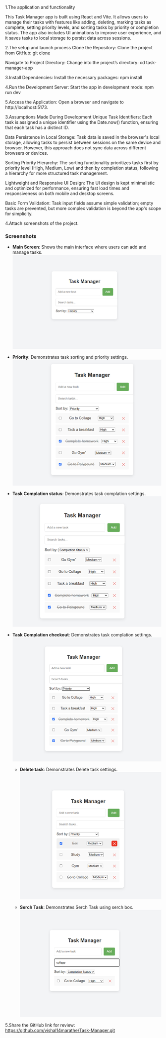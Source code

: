 
1.The application and functionality

  This Task Manager app is built using React and Vite. It allows users to manage their tasks with features like adding, deleting, marking tasks as complete, setting priority levels, and sorting tasks by priority or completion status. The app also includes UI animations to improve user experience, and it saves tasks to local storage to persist data across sessions.


  2.The setup and launch process
  Clone the Repository:
  Clone the project from GitHub:  git clone <repository-link>

 Navigate to Project Directory:
 Change into the project’s directory:  cd task-manager-app

 3.Install Dependencies:
 Install the necessary packages:  npm install

 4.Run the Development Server:
 Start the app in development mode: npm run dev

5.Access the Application: Open a browser and navigate to http://localhost:5173.



 3.Assumptions Made During Development
 Unique Task Identifiers: Each task is assigned a unique identifier using the Date.now() function, ensuring that each task has a distinct ID.

 Data Persistence in Local Storage: Task data is saved in the browser's local storage, allowing tasks to persist between sessions on the same device and browser. However, this approach does not sync data across different browsers or devices.

 Sorting Priority Hierarchy: The sorting functionality prioritizes tasks first by priority level (High, Medium, Low) and then by completion status, following a hierarchy for more structured task management.

 Lightweight and Responsive UI Design: The UI design is kept minimalistic and optimized for performance, ensuring fast load times and responsiveness on both mobile and desktop screens.

 Basic Form Validation: Task input fields assume simple validation; empty tasks are prevented, but more complex validation is beyond the app's scope for simplicity.

 


4.Attach screenshots of the project.
### Screenshots

- **Main Screen**: Shows the main interface where users can add and manage tasks.
  ![Main Screen](./screenshots/mainScreen.png)

- **Priority**: Demonstrates task sorting and priority settings.
  ![  Priority](./screenshots/priorityStatus.png)

- **Task Complation status**: Demonstrates task complation settings.
  ![Task Complation status](./screenshots/complationStatus.png)

  
- **Task Complation checkout**: Demonstrates task complation settings.
  ![Task Complation status](./screenshots//ComplationCheckOut.png)

  - **Delete task**: Demonstrates  Delete task settings.
  ![Delete task](./screenshots/DeleteTask.png)

  - **Serch Task**: Demonstrates Serch Task using serch box.
  ![Serch Task](./screenshots/SerchTask.png)

 

 



5.Share the GitHub link for review: https://github.com/vishal14marathe/Task-Manager.git
